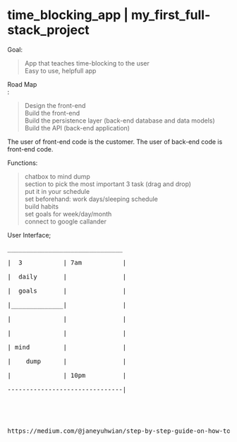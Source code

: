 # time_blocking_app   |   my_first_full-stack_project

Goal:<br/>

>App that teaches time-blocking to the user<br/>
>Easy to use, helpfull app
  
Road Map <br/>:
>Design the front-end<br />
>Build the front-end<br />
>Build the persistence layer (back-end database and data models)<br />
>Build the API (back-end application)<br />

The user of front-end code is the customer. The user of back-end code is front-end code.<br/>

Functions:<br/>
>chatbox to mind dump<br/>
>section to pick the most important 3 task (drag and drop)<br/>
>put it in your schedule<br/>
>set beforehand: work days/sleeping schedule<br/>
>build habits<br/>
>set goals for week/day/month<br/>
>connect to google callander <br/>

User Interface;<br/>
<pre>
_______________________________<br/>
|  3           | 7am           |<br/>
|  daily       |               |<br/>
|  goals       |               |<br/>
|______________|               |<br/>
|              |               |<br/>
|              |               |<br/>
| mind         |               |<br/>
|    dump      |               |<br/>
|              | 10pm          |<br/>
-------------------------------|<br/>
<pre/>



https://medium.com/@janeyuhwian/step-by-step-guide-on-how-to-build-a-full-stack-application-from-scratch-80ec0044c1d
